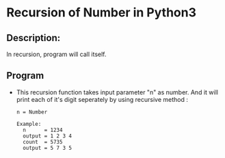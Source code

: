 # Recursion of Number in Python3 #

## Description: ##

In recursion, program will call itself.

## Program ##

* This recursion function takes input parameter "n" as number. And it will print each of it's digit seperately by using recursive method :

  ``` n = Number ```
  
  ``` 
  Example:
    n      = 1234
    output = 1 2 3 4
    count  = 5735
    output = 5 7 3 5
  ```
